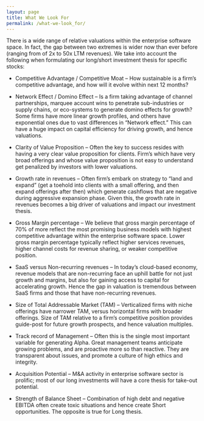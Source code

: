 ```yaml
---
layout: page
title: What We Look For
permalink: /what-we-look_for/
---
```


There is a wide range of relative valuations within the enterprise software space. In fact, the gap between two extremes is wider now than ever before (ranging from of 2x to 50x LTM revenues).  We take into account the following when formulating our long/short investment thesis for specific stocks:

* Competitive Advantage / Competitive Moat – How sustainable is a firm’s competitive advantage, and how will it evolve within next 12 months?

* Network Effect / Domino Effect –  Is a firm taking advantage of channel partnerships, marquee account wins to penetrate sub-industries or supply chains, or eco-systems to generate domino effects for growth? Some firms have more linear growth profiles, and others have exponential ones due to vast differences in “Network effect.”  This can have a huge impact on capital efficiency for driving growth, and hence valuations.

* Clarity of Value Proposition – Often the key to success resides with having a very clear value proposition for clients.  Firm’s which have very broad offerings and whose value proposition is not easy to understand get penalized by investors with lower valuations.

* Growth rate in revenues – Often firm’s embark on strategy to “land and expand” (get a toehold into clients with a small offering, and then expand offerings after then) which generate cashflows that are negative during aggressive expansion phase.  Given this, the growth rate in revenues becomes a big driver of valuations and impact our investment thesis.

* Gross Margin percentage – We believe that gross margin percentage of 70% of more reflect the most promising business models with highest competitive advantage within the enterprise software space.  Lower gross margin percentage typically reflect higher services revenues, higher channel costs for revenue sharing, or weaker competitive position.         

* SaaS versus Non-recurring revenues – In today’s cloud-based economy, revenue models that are non-recurring face an uphill battle for not just growth and margins, but also for gaining access to capital for accelerating growth.  Hence the gap in valuation is tremendous between SaaS firms and those that have non-recurring revenues.

* Size of Total Addressable Market (TAM) – Verticalized firms with niche offerings have narrower TAM, versus horizontal firms with broader offerings.  Size of TAM relative to a firm’s competitive position provides guide-post for future growth prospects, and hence valuation multiples.

* Track record of Management – Often this is the single most important variable for generating Alpha.  Great management teams anticipate growing problems, and are proactive more so than reactive.  They are transparent about issues, and promote a culture of high ethics and integrity.

* Acquisition Potential – M&A activity in enterprise software sector is prolific; most of our long investments will have a core thesis for take-out potential.

* Strength of Balance Sheet – Combination of high debt and negative EBITDA often create toxic situations and hence create Short opportunities.  The opposite is true for Long thesis. 


